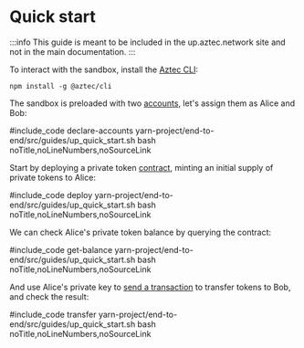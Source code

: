 # Quick start

:::info 
This guide is meant to be included in the up.aztec.network site and not in the main documentation.
:::

To interact with the sandbox, install the [Aztec CLI](../dev_docs/cli/main.md):

`npm install -g @aztec/cli`

The sandbox is preloaded with two [accounts](../concepts/foundation/accounts/main.md), let's assign them as Alice and Bob:

#include_code declare-accounts yarn-project/end-to-end/src/guides/up_quick_start.sh bash noTitle,noLineNumbers,noSourceLink

Start by deploying a private token [contract](../concepts/foundation/contracts.md), minting an initial supply of private tokens to Alice:

#include_code deploy yarn-project/end-to-end/src/guides/up_quick_start.sh bash noTitle,noLineNumbers,noSourceLink

We can check Alice's private token balance by querying the contract:

#include_code get-balance yarn-project/end-to-end/src/guides/up_quick_start.sh bash noTitle,noLineNumbers,noSourceLink

And use Alice's private key to [send a transaction](../concepts/foundation/transactions.md) to transfer tokens to Bob, and check the result:

#include_code transfer yarn-project/end-to-end/src/guides/up_quick_start.sh bash noTitle,noLineNumbers,noSourceLink